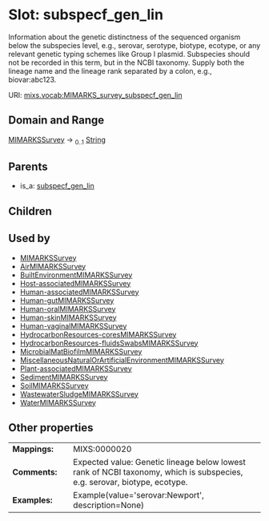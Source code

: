 
# Slot: subspecf_gen_lin


Information about the genetic distinctness of the sequenced organism below the subspecies level, e.g., serovar, serotype, biotype, ecotype, or any relevant genetic typing schemes like Group I plasmid. Subspecies should not be recorded in this term, but in the NCBI taxonomy. Supply both the lineage name and the lineage rank separated by a colon, e.g., biovar:abc123.

URI: [mixs.vocab:MIMARKS_survey_subspecf_gen_lin](https://w3id.org/mixs/vocab/MIMARKS_survey_subspecf_gen_lin)


## Domain and Range

[MIMARKSSurvey](MIMARKSSurvey.md) &#8594;  <sub>0..1</sub> [String](types/String.md)

## Parents

 *  is_a: [subspecf_gen_lin](subspecf_gen_lin.md)

## Children


## Used by

 * [MIMARKSSurvey](MIMARKSSurvey.md)
 * [AirMIMARKSSurvey](AirMIMARKSSurvey.md)
 * [BuiltEnvironmentMIMARKSSurvey](BuiltEnvironmentMIMARKSSurvey.md)
 * [Host-associatedMIMARKSSurvey](Host-associatedMIMARKSSurvey.md)
 * [Human-associatedMIMARKSSurvey](Human-associatedMIMARKSSurvey.md)
 * [Human-gutMIMARKSSurvey](Human-gutMIMARKSSurvey.md)
 * [Human-oralMIMARKSSurvey](Human-oralMIMARKSSurvey.md)
 * [Human-skinMIMARKSSurvey](Human-skinMIMARKSSurvey.md)
 * [Human-vaginalMIMARKSSurvey](Human-vaginalMIMARKSSurvey.md)
 * [HydrocarbonResources-coresMIMARKSSurvey](HydrocarbonResources-coresMIMARKSSurvey.md)
 * [HydrocarbonResources-fluidsSwabsMIMARKSSurvey](HydrocarbonResources-fluidsSwabsMIMARKSSurvey.md)
 * [MicrobialMatBiofilmMIMARKSSurvey](MicrobialMatBiofilmMIMARKSSurvey.md)
 * [MiscellaneousNaturalOrArtificialEnvironmentMIMARKSSurvey](MiscellaneousNaturalOrArtificialEnvironmentMIMARKSSurvey.md)
 * [Plant-associatedMIMARKSSurvey](Plant-associatedMIMARKSSurvey.md)
 * [SedimentMIMARKSSurvey](SedimentMIMARKSSurvey.md)
 * [SoilMIMARKSSurvey](SoilMIMARKSSurvey.md)
 * [WastewaterSludgeMIMARKSSurvey](WastewaterSludgeMIMARKSSurvey.md)
 * [WaterMIMARKSSurvey](WaterMIMARKSSurvey.md)

## Other properties

|  |  |  |
| --- | --- | --- |
| **Mappings:** | | MIXS:0000020 |
| **Comments:** | | Expected value: Genetic lineage below lowest rank of NCBI taxonomy, which is subspecies, e.g. serovar, biotype, ecotype. |
| **Examples:** | | Example(value='serovar:Newport', description=None) |

